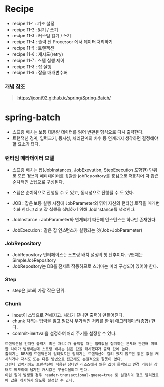 # Recipe

- recipe 11-1 : 기초 설정
- recipe 11-2 : 읽기 / 쓰기
- recipe 11-3 : 커스텀 읽기 / 쓰기
- recipe 11-4 : 출력 전 Processor 에서 데이터 처리하기
- recipe 11-5 : 트랜잭션
- recipe 11-6 : 재시도(retry)
- recipe 11-7 : 스텝 실행 제어
- recipe 11-8 : 잡 실행
- recipe 11-9 : 잡을 매개변수화


### 개념 참조   
> https://joont92.github.io/spring/Spring-Batch/ 

# spring-batch

- 스프링 배치는 보통 대용량 데이터를 읽어 변환된 형식으로 다시 출력한다.
- 트랜잭션 경계, 입력크기, 동시성, 처리단계의 차수 등 연계까지 생각하면 결정해야 할 요소가 많다.


### 런타임 메타데이터 모델

- 스프링 배치는 잡(JobInstances, JobExevution, StepExecution 포함한) 단위로 모든 정보와 메타데이터를 총괄한 jobRepository를 중심으로 작동하며 각 잡은 순차적인 스텝으로 구성된다.
- 스텝은 순차적으로 진행될 수 도 있고, 동시성으로 진행될 수 도 있다.

- JOB : 잡은 보통 실행 시점에 JobParameter와 엮어 자신의 런타임 로직을 매개변수화 한다.그리고 잡 실행을 식별하기 위해 JobInstance를 생성한다.
- JobInstance : JobParameter와 연계되기 때문에 인스턴스는 하나만 존재한다.
- JobExecution :  같은 잡 인스턴스가 실행되는 것(Job+JobParameter)


### JobRepository

- JobRepository 인터페이스는 스프링 배치 설정의 첫 단추이다. 구현체는 SimpleJobRepository
- JobRepository는 DB를 전제로 작동하므로 스키마는 미리 구성되어 있어야 한다.


### Step

- step은 job의 가장 작은 단위.


### Chunk
- input이 스텝으로 전해지고, 처리가 끝나면 출력이 만들어진다.
- chunk 처리는 입력을 읽고 필요시 부가적인 처리를 한 뒤 애그리게이션(종합) 한다.
- commit-inertval을 설정하여 처리 주기를 설정할 수 있다.

```
트랜잭션을 인지한 출력기 혹은 처리기가 롤백할 때는 입력값을 집계하는 문제와 관련해 미묘한 차이가 발생하는데 스프링 배치는 읽은 값을 캐시했다가 출력 값에 쓴다.
출력기는 DB처럼 트랜잭션이 걸려있지만 입력기는 트랜잭션이 걸려 있지 않으면 읽은 값을 캐시하거나 재시도 또는 다른 방법으로 접근해도 본질적으로 잘못이 없다.
그런데 입력기에도 트랜잭션이 적용된 상태면 리소스에서 읽은 값이 롤백되고 변경 가능한 상태로 메모리에 남겨진 캐시값은 무용지물되고 만다.
이런 일이 발생할 경우 reader-transactional-queue=true 로 설정하여 청크 엘리먼트에 값을 캐시하지 않도록 설정할 수 있다.
``` 